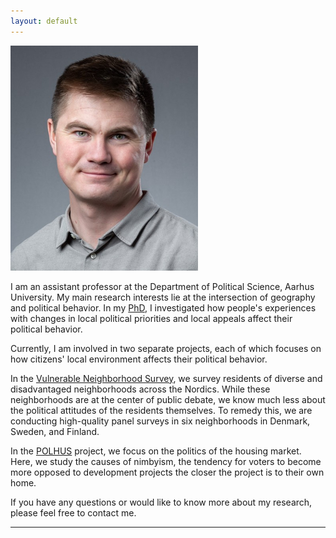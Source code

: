 ```yaml
---
layout: default
---
```



<img class="profile-picture" src="nn.jpg">


I am an assistant professor at the Department of Political Science, Aarhus University. My main research interests lie at the intersection of geography and political behavior. In my [PhD](https://politica.dk/politicas-phd-serie/niels-nyholt), I investigated how people's experiences with changes in local political priorities and local appeals affect their political behavior. 

Currently, I am involved in two separate projects, each of which focuses on how citizens' local environment affects their political behavior.

In the [Vulnerable Neighborhood Survey](https://futurenordics.org/projects/future-diverse-and-disadvantaged-neighborhoods-nordic-welfare-states-voices-residents), we survey residents of diverse and disadvantaged neighborhoods across the Nordics. While these neighborhoods are at the center of public debate, we know much less about the political attitudes of the residents themselves. To remedy this, we are conducting high-quality panel surveys in six neighborhoods in Denmark, Sweden, and Finland.

In the [POLHUS](https://www.martinvlarsen.com/) project, we focus on the politics of the housing market. Here, we study the causes of nimbyism, the tendency for voters to become more opposed to development projects the closer the project is to their own home. 

If you have any questions or would like to know more about my research, please feel free to contact me.

---
